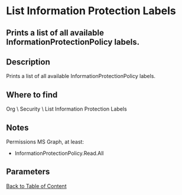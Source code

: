 # List Information Protection Labels

## Prints a list of all available InformationProtectionPolicy labels.

## Description
Prints a list of all available InformationProtectionPolicy labels.

## Where to find
Org \ Security \ List Information Protection Labels

## Notes
Permissions MS Graph, at least:
- InformationProtectionPolicy.Read.All

## Parameters

[Back to Table of Content](../../../README.md)

